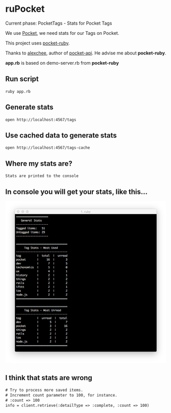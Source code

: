 # ruPocket

Current phase: PocketTags - Stats for Pocket Tags

We use [Pocket](http://getpocket.com), we need stats for our Tags on Pocket.

This project uses [pocket-ruby](https://github.com/turadg/pocket-ruby).

Thanks to [alexchee](https://github.com/alexchee), author of [pocket-api](https://github.com/alexchee/pocket_api). He advise me about **pocket-ruby**.

**app.rb** is based on demo-server.rb from **pocket-ruby**


## Run script

    ruby app.rb

## Generate stats

    open http://localhost:4567/tags

## Use cached data to generate stats

    open http://localhost:4567/tags-cache

## Where my stats are?

    Stats are printed to the console

## In console you will get your stats, like this...

![Pocket Tagging Stats](./README-src/pocket-tagging-stats.png)

## I think that stats are wrong

    # Try to process more saved items.
    # Increment count parameter to 100, for instance.
    # :count => 100
    info = client.retrieve(:detailType => :complete, :count => 100)
